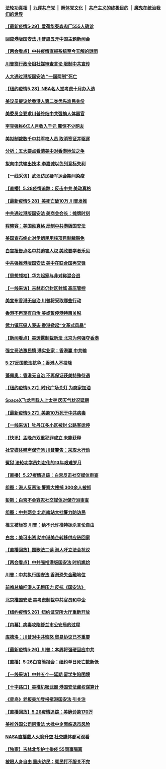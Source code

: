 

####  [法轮功真相](../../../../basic/blob/master/README.md?t=05291631) &nbsp;|&nbsp; [九评共产党](../../../../9ping.md/blob/master/README.md?t=05291631) &nbsp;|&nbsp; [解体党文化](../../../../jtdwh.md/blob/master/README.md?t=05291631)  &nbsp;|&nbsp; [共产主义的终极目的](../../../../gczydzjmd.md/blob/master/README.md?t=05291631) &nbsp;|&nbsp; [魔鬼在统治我们的世界](../../../../mgztzwmdsj.md/blob/master/README.md?t=05291631) 

#### [【最新疫情5·29】爱荷华泰森肉厂555人确诊](../pages/nf4514/n12145153.md?t=05291631) 

#### [回应港版国安法 川普周五开中国主题新闻会](../pages/nf4514/n12144528.md?t=05291631) 

#### [【两会看点】中共疫情直报系统至今无解的谜团](../pages/nf4514/n12143330.md?t=05291631) 

#### [川普签行政令阻社媒审查言论 限制中共宣传](../pages/nf4514/n12144588.md?t=05291631) 

#### [人大通过港版国安法 “一国两制”死亡](../pages/nf4514/n12144662.md?t=05291631) 

#### [【纽约疫情5.28】NBA名人堂考虑十月办入选](../pages/nf4514/n12143328.md?t=05291631) 

#### [美议员提议给香港人第二类优先难民身份](../pages/nf4514/n12144343.md?t=05291631) 

#### [美委员会要求川普终结中共强摘人体器官](../pages/nf4514/n12143975.md?t=05291631) 

#### [李克强称6亿人月收入千元 震惊不少网友](../pages/nf4514/n12144173.md?t=05291631) 

#### [美拟制裁数千中共军校人员 取消签证并驱逐](../pages/nf4514/n12143427.md?t=05291631) 

#### [分析：五大要点看清美中对香港地位之争](../pages/nf4514/n12141690.md?t=05291631) 

#### [拟向中共输出技术 李嘉诚以色列竞标失利](../pages/nf4514/n12143964.md?t=05291631) 

#### [【一线采访】武汉访民疑军运会期间染疫](../pages/nf4514/n12143639.md?t=05291631) 

#### [【直播】5.28疫情追踪：反击中共 美动真格](../pages/nf4514/n12143470.md?t=05291631) 

#### [【最新疫情5·28】美死亡破10万 川普发推](../pages/nf4514/n12141990.md?t=05291631) 

#### [中共通过港版国安法 美商会会长：摊牌时刻](../pages/nf4514/n12143249.md?t=05291631) 

#### [程晓容：美国动真格 反制中共港版国安法](../pages/nf4514/n12142997.md?t=05291631) 

#### [美国宣布终止对伊朗民用核项目制裁豁免](../pages/nf4514/n12142461.md?t=05291631) 

#### [白宫报告点名中共迫害人权 美政要学者乐见](../pages/nf4514/n12141692.md?t=05291631) 

#### [中共强推港版国安法 美中在联合国再交锋](../pages/nf4514/n12142206.md?t=05291631) 

#### [【思想领袖】华为起家与非对称混合战](../pages/nf4514/n11964106.md?t=05291631) 

#### [【一线采访】吉林市仍封区封城 高压管控](../pages/nf4514/n12141874.md?t=05291631) 

#### [美宣布香港无自治 川普将采取哪些行动](../pages/nf4514/n12141717.md?t=05291631) 

#### [香港不再享有自治 美或暂停港特惠关税](../pages/nf4514/n12141458.md?t=05291631) 

#### [武力镇压逼人表态 香港掀起“文革式风暴”](../pages/nf4514/n12141910.md?t=05291631) 

#### [【新闻看点】美透露制裁新法 北京为何强夺香港](../pages/nf4514/n12141127.md?t=05291631) 

#### [强立恶法激民愤 港实业家：香港赢 中共输](../pages/nf4514/n12141818.md?t=05291631) 

#### [5·27反国歌法抗争：香港人不投降](../pages/nf4514/n12141613.md?t=05291631) 

#### [蓬佩奥：香港无自治 不再保证获美特殊待遇](../pages/nf4514/n12141250.md?t=05291631) 

#### [【纽约疫情5.27】时代广场关灯 为商家加油](../pages/nf4514/n12140300.md?t=05291631) 

#### [SpaceX飞龙号载人上太空 因天气状况延期](../pages/nf4514/n12139254.md?t=05291631) 

#### [【最新疫情5‧27】美逾10万死于中共病毒](../pages/nf4514/n12139052.md?t=05291631) 

#### [【一线采访】牡丹江多小区被封 公路客运停](../pages/nf4514/n12141424.md?t=05291631) 

#### [【快讯】孟晚舟双重犯罪成立 未能获释](../pages/nf4514/n12141111.md?t=05291631) 

#### [社交媒体噤声保守派 川普警告：采取大行动](../pages/nf4514/n12140846.md?t=05291631) 

#### [冤狱 法轮功学员刘宏伟的13年艰难岁月](../pages/nf4514/n12137630.md?t=05291631) 

#### [【直播】5.27疫情追踪：白宫反击社交媒体审查](../pages/nf4514/n12140380.md?t=05291631) 

#### [组图：港人反恶法 警察大搜捕 300余人被抓](../pages/nf4514/n12139863.md?t=05291631) 

#### [彭斯：白宫不会容忍社交媒体对保守派审查](../pages/nf4514/n12139774.md?t=05291631) 

#### [组图：中共两会 北京南站大批警力防访民](../pages/nf4514/n12138471.md?t=05291631) 

#### [推文被标签 川普：绝不允许推特扼杀言论自由](../pages/nf4514/n12139353.md?t=05291631) 

#### [白宫：美可出资 助中港美企转移供应链回家](../pages/nf4514/n12138753.md?t=05291631) 

#### [【直播回放】国歌法二读 港人吁立法会抗议](../pages/nf4514/n12138751.md?t=05291631) 

#### [【两会看点】中共强推港版国安法 时机尴尬](../pages/nf4514/n12139129.md?t=05291631) 

#### [川普：中共执行国安法 香港恐失金融地位](../pages/nf4514/n12138833.md?t=05291631) 

#### [前哨总编吁港人无惧压力 反抗《国安法》](../pages/nf4514/n12138914.md?t=05291631) 

#### [北京推国安法 美考虑制裁中共官员和中企](../pages/nf4514/n12138812.md?t=05291631) 

#### [【纽约疫情5.26】纽约证交所大厅重新开放](../pages/nf4514/n12137613.md?t=05291631) 

#### [【内幕】病毒攻陷舒兰市公安局的过程](../pages/nf4514/n12138645.md?t=05291631) 

#### [库德洛：川普对中共恼怒 贸易协议已不重要](../pages/nf4514/n12138603.md?t=05291631) 

#### [【最新疫情5·26】川普：本周将强硬回应中共](../pages/nf4514/n12136315.md?t=05291631) 

#### [【直播】5·26白宫简报会：纽约单日死亡数新低](../pages/nf4514/n12138243.md?t=05291631) 

#### [【一线采访】中共五个一延期 留学生陷困境](../pages/nf4514/n12138017.md?t=05291631) 

#### [【十字路口】美推机密武器 港国安法藏权谋算计](../pages/nf4514/n12136338.md?t=05291631) 

#### [《星岛》老板美加登报挺港国安法 引关注](../pages/nf4514/n12138018.md?t=05291631) 

#### [【直播回放】5.26疫情追踪：美确诊逾170万](../pages/nf4514/n12137714.md?t=05291631) 

#### [美推外国公司问责法 大批中企面临退市风险](../pages/nf4514/n12136590.md?t=05291631) 

#### [NASA直播载人火箭升空 社交媒体都可观看](../pages/nf4514/n12136609.md?t=05291631) 

#### [【独家】吉林北华护士染疫 55同事隔离](../pages/nf4514/n12131537.md?t=05291631) 

#### [被限人身自由 重庆访民：冤民打不服关不完](../pages/nf4514/n12136140.md?t=05291631) 

